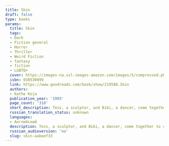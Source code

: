 ```yaml
---
title: Skin
draft: false
type: books
params:
  title: Skin
  tags:
  - Dark
  - Fiction general
  - Horror
  - Thriller
  - Weird Fiction
  - fantasy
  - fiction
  - LGBTQ+
  cover: https://images-na.ssl-images-amazon.com/images/S/compressed.photo.goodreads.com/books/1297222257i/219588.jpg
  isbn: 038530899
  link: https://www.goodreads.com/book/show/219588.Skin
  authors:
  - Kathe Koja
  publication_year: '1993'
  page_count: '310'
  short_description: Tess, a sculptor, and Bibi, a dancer, come together to create a new underground art form of metal and flesh, but their new art drives them deeper and deeper into a realm of obsession. Reprint.
  russian_translation_status: unknown
  languages:
  - Английский
  description: Tess, a sculptor, and Bibi, a dancer, come together to create a new underground art form of metal and flesh, but their new art drives them deeper and deeper into a realm of obsession. Reprint.
  russian_audioversion: 'no'
  slug: skin-aabaef33
---
```

